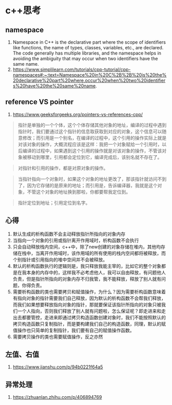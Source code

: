 
# c++思考
## namespace
1. Namespace in C++ is the declarative part where the scope of identifiers like functions, the name of types, classes, variables, etc., are declared. The code generally has multiple libraries, and the namespace helps in avoiding the ambiguity that may occur when two identifiers have the same name.
2. https://www.simplilearn.com/tutorials/cpp-tutorial/cpp-namespaces#:~:text=Namespace%20in%20C%2B%2B%20is%20the%20declarative%20part%20where,occur%20when%20two%20identifiers%20have%20the%20same%20name.
## reference VS pointer
1. https://www.geeksforgeeks.org/pointers-vs-references-cpp/
> 指针是单独的一个个体，这个个体存储其他对象的地址，编译的过程中遇到指针时，我们要通过这个指针的信息取获取到对应的对象，这个信息可以随意修改；而引用是一个别名，在编译的过程中，这个引用的操作实际上就是对该对象的操作，大概流程应该是这样：我把一个对象赋给一个引用时，以后编译的过程中，如果遇到这个引用的操作就是对该对象的操作，不管该对象被移动到哪里，引用都会定位到它，编译完成后，该别名就不存在了。

> 对指针和引用的操作，都是对原对象的操作。

> 当指针指向一个对象时，如果这个对象的地址更改了，那该指针就访问不到了，因为它存储的是原来的地址；而引用是，告诉编译器，我就是这个对象，不管这个对象的地址换到那啦，你都要帮我定位到。

> 指针定位到地址；引用定位到名字。
## 心得
1. 默认生成的析构函数不会主动释放指针所指向的对象内存
2. 当指向一个对象的引用或指针离开作用域时，析构函数不会执行
3. 只会自动释放栈内空间，c++中，除了new创建的对象存储在堆内，其他均存储在栈中，当离开作用域时，该作用域的所有使用的栈内空间都将被释放，而个别指针或引用指向的堆中空间并不会被释放。
4. 默认的析构函数执行的逻辑则是，我只释放我能主宰的，比如它的整个对象都是在我本身的内存中的，这样我不必考虑他人，我可以自由释放，有问题他人负责，但是指针所指向的对象内存不归我管，我不能释放，释放了别人就有问题，你得负责。
5. 需要析构函数的类也需要拷贝和赋值操作，为什么？因为需要析构函数意味着有指向对象的指针需要我们自己释放，因为默认的析构函数不会帮我们释放，而我们如果想要释放指向对象的指针，那就要保证该指针所指向的对象只被我们一个人指向，否则我们释放了别人就有问题啦，怎么保证呢？即走进来和走出去都要管控，走进来即通过拷贝构造函数创建对象时，我们不能按照默认的拷贝构造函数只复制指针，而是要构建我们自己的构造函数，同理，默认的赋值操作也只简单的复制指针，我们要有自己的赋值操作函数。
6. 需要拷贝操作的类也需要赋值操作，反之亦然
## 左值、右值
1. https://www.jianshu.com/p/94b0221f64a5
## 异常处理
1. https://zhuanlan.zhihu.com/p/406894769
